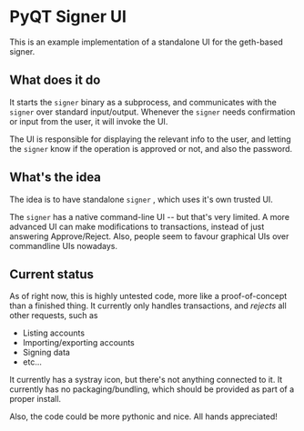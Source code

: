 # PyQT Signer UI

This is an example implementation of a standalone UI for the geth-based signer. 

## What does it do

It starts the `signer` binary as a subprocess, and communicates with the `signer` over standard input/output. 
Whenever the `signer` needs confirmation or input from the user, it will invoke the UI. 

The UI is responsible for displaying the relevant info to the user, and letting the `signer` know if the operation is approved or not, and also the password. 

## What's the idea

The idea is to have standalone `signer` , which uses it's own trusted UI. 

The `signer` has a native command-line UI -- but that's very limited. A more advanced UI can make modifications to transactions, instead of just answering Approve/Reject. Also, people seem to favour graphical UIs over commandline UIs nowadays. 

## Current status

As of right now, this is highly untested code, more like a proof-of-concept than a finished thing. 
It currently only handles transactions, and *rejects* all other requests, such as

* Listing accounts
* Importing/exporting accounts
* Signing data
* etc... 

It currently has a systray icon, but there's not anything connected to it. 
It currently has no packaging/bundling, which should be provided as part of a proper install. 

Also, the code could be more pythonic and nice. All hands appreciated!